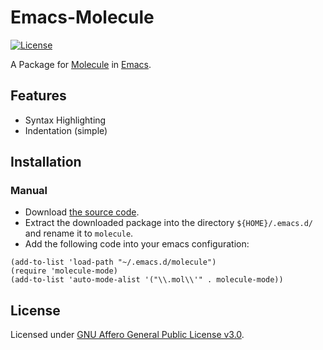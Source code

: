 # Emacs-Molecule

[![License]](#license)

A Package for [Molecule] in [Emacs].

[License]: https://img.shields.io/github/license/yangby-cryptape/emacs-molecule.svg

## Features

- Syntax Highlighting
- Indentation (simple)

## Installation

### Manual

- Download [the source code](https://github.com/yangby-cryptape/emacs-molecule/archive/master.zip).
- Extract the downloaded package into the directory `${HOME}/.emacs.d/` and rename it to `molecule`.
- Add the following code into your emacs configuration:

```elisp
(add-to-list 'load-path "~/.emacs.d/molecule")
(require 'molecule-mode)
(add-to-list 'auto-mode-alist '("\\.mol\\'" . molecule-mode))
```

## License

Licensed under [GNU Affero General Public License v3.0].

[GNU Affero General Public License v3.0]: LICENSE

[Molecule]: https://github.com/nervosnetwork/molecule
[Emacs]: https://www.gnu.org/software/emacs/
